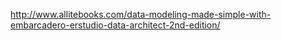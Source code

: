 http://www.allitebooks.com/data-modeling-made-simple-with-embarcadero-erstudio-data-architect-2nd-edition/